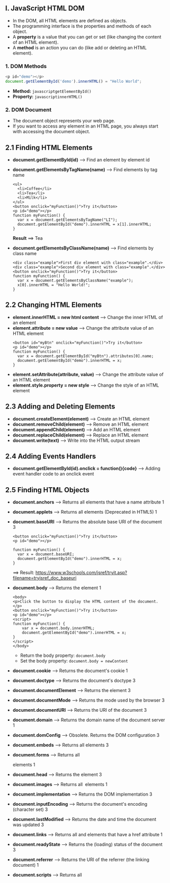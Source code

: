 ## I. JavaScript HTML DOM

  - In the DOM, all HTML elements are defined as objects.
  - The programming interface is the properties and methods of each object.
  - A **property** is a value that you can get or set (like changing the content of an HTML element).
  - A **method** is an action you can do (like add or deleting an HTML element).
   
### 1. DOM Methods

```javascript
<p id="demo"></p>
document.getElementById('demo').innerHTML() = "Hello World";
```
- **Method:**  ```javascriptgetElementById()```
- **Property:** ```javascriptinnerHTML()```

### 2. DOM Document

- The document object represents your web page.
- If you want to access any element in an HTML page, you always start with accessing the document object.

**2.1 Finding HTML Elements**
---

- **document.getElementById(id)** -->	Find an element by element id
- **document.getElementsByTagName(name)** -->	Find elements by tag name

    ```
    <ul>
      <li>Coffee</li>
      <li>Tea</li>
      <li>Milk</li>
    </ul>
    <button onclick="myFunction()">Try it</button>
    <p id="demo"></p>
    function myFunction() {
      var x = document.getElementsByTagName("LI");
      document.getElementById("demo").innerHTML = x[1].innerHTML;
    }
    ```
    **Result** ==> Tea
- **document.getElementsByClassName(name)** -->	Find elements by class name

  ```
  <div class="example">First div element with class="example".</div>
  <div class="example">Second div element with class="example".</div>
  <button onclick="myFunction()">Try it</button>
  function myFunction() {
    var x = document.getElementsByClassName("example");
    x[0].innerHTML = "Hello World!";
  }
  ```

**2.2 Changing HTML Elements**
---

- **element.innerHTML =  new html content** -->	Change the inner HTML of an element
- **element.attribute = new value** -->	Change the attribute value of an HTML element
  ```
  <button id="myBtn" onclick="myFunction()">Try it</button>
  <p id="demo"></p>
  function myFunction() {
    var x = document.getElementById("myBtn").attributes[0].name;
    document.getElementById("demo").innerHTML = x;
  }
  ```
- **element.setAttribute(attribute, value)** --> Change the attribute value of an HTML element
- **element.style.property = new style** --> Change the style of an HTML element

**2.3 Adding and Deleting Elements**
---

- **document.createElement(element)** -->	Create an HTML element
- **document.removeChild(element)** -->	Remove an HTML element
- **document.appendChild(element)** -->	Add an HTML element
- **document.replaceChild(element)** -->	Replace an HTML element
- **document.write(text)** -->	Write into the HTML output stream

**2.4 Adding Events Handlers**
---

- **document.getElementById(id).onclick = function(){code}** --> Adding event handler code to an onclick event

**2.5 Finding HTML Objects**
---

- **document.anchors** -->	Returns all <a> elements that have a name attribute	1
- **document.applets** -->	Returns all <applet> elements (Deprecated in HTML5)	1
- **document.baseURI** -->	Returns the absolute base URI of the document	3
  
  ```
  <button onclick="myFunction()">Try it</button>
  <p id="demo"></p>
  ```
  
  ```
  function myFunction() {
    var x = document.baseURI;
    document.getElementById("demo").innerHTML = x;
  }
  ```
    ==> Result: https://www.w3schools.com/jsref/tryit.asp?filename=tryjsref_doc_baseuri
  
- **document.body** -->	Returns the <body> element	1
  
  ```
  <body>
  <p>Click the button to display the HTML content of the document.</p>
  <button onclick="myFunction()">Try it</button>
  <p id="demo"></p>
  <script>
  function myFunction() {
      var x = document.body.innerHTML;
      document.getElementById("demo").innerHTML = x;
  }
  </script>
  </body>
  ```
  - Return the body property: ```document.body```
  - Set the body property: ```document.body = newContent```

- **document.cookie** -->	Returns the document's cookie	1
- **document.doctype** -->	Returns the document's doctype	3
- **document.documentElement** -->	Returns the <html> element	3
- **document.documentMode** -->	Returns the mode used by the browser	3
- **document.documentURI** -->	Returns the URI of the document	3
- **document.domain** -->	Returns the domain name of the document server	1
- **document.domConfig** -->	Obsolete. Returns the DOM configuration	3
- **document.embeds** -->	Returns all <embed> elements	3
- **document.forms** -->	Returns all <form> elements	1
- **document.head** -->	Returns the <head> element	3
- **document.images** -->	Returns all <img> elements	1
- **document.implementation** -->	Returns the DOM implementation	3
- **document.inputEncoding** -->	Returns the document's encoding (character set)	3
- **document.lastModified** -->	Returns the date and time the document was updated	3
- **document.links** -->	Returns all <area> and <a> elements that have a href attribute	1
- **document.readyState** -->	Returns the (loading) status of the document	3
- **document.referrer** -->	Returns the URI of the referrer (the linking document)	1
- **document.scripts** -->	Returns all <script> elements	3
- **document.strictErrorChecking** -->	Returns if error checking is enforced	3
- **document.title** -->	Returns the <title> element	1
- **document.URL** -->	Returns the complete URL of the document

### 3. DOM Elements

```javascript
a
```

### 4. DOM - Changing HTML

```javascript
a
```

### 5. DOM - Changing CSS

```javascript
a
```

### 6. DOM Animation

```javascript
a
```

### 7. DOM Events

```javascript
a
```

### 8. DOM EventListener

```javascript
a
```

### 9. DOM Navigation

```javascript
a
```

### 10. DOM Elements (Nodes)

```javascript
a
```

### 11. DOM Collections

```javascript
a
```

### 12. DOM Node Lists

```javascript
a
```
